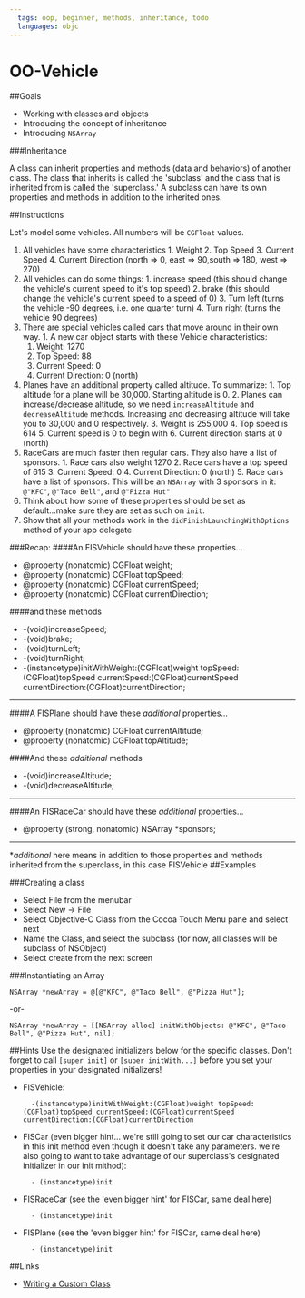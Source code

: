 ```yaml
---
  tags: oop, beginner, methods, inheritance, todo
  languages: objc
---
```


OO-Vehicle
======

##Goals

- Working with classes and objects
- Introducing the concept of inheritance
- Introducing `NSArray`

###Inheritance

A class can inherit properties and methods (data and behaviors) of another class. The class that inherits is called the 'subclass' and the class that is inherited from is called the 'superclass.' A subclass can have its own properties and methods in addition to the inherited ones.


##Instructions

Let's model some vehicles. All numbers will be ```CGFloat``` values.

  1. All vehicles have some characteristics
    1. Weight
    2. Top Speed
    3. Current Speed
    4. Current Direction (north => 0, east => 90,south => 180, west => 270)
  2. All vehicles can do some things:
    1. increase speed (this should change the vehicle's current speed to it's top speed)
    2. brake (this should change the vehicle's current speed to a speed of 0)
    3. Turn left (turns the vehicle -90 degrees, i.e. one quarter turn)
    4. Turn right (turns the vehicle 90 degrees)
  3. There are special vehicles called cars that move around in their own way.
    1. A new car object starts with these Vehicle characteristics:
      1. Weight: 1270
      2. Top Speed: 88
      3. Current Speed: 0
      4. Current Direction: 0 (north)
  4. Planes have an additional property called altitude. To summarize:
    1. Top altitude for a plane will be 30,000. Starting altitude is 0.
    2. Planes can increase/decrease altitude, so we need `increaseAltitude` and `decreaseAltitude` methods. Increasing and decreasing altitude will take you to 30,000 and 0 respectively.
    3. Weight is 255,000
    4. Top speed is 614
    5. Current speed is 0 to begin with
    6. Current direction starts at 0 (north)
  5. RaceCars are much faster then regular cars. They also have a list of sponsors.
    1. Race cars also weight 1270
    2. Race cars have a top speed of 615
    3. Current Speed: 0
    4. Current Direction: 0 (north)
    5. Race cars have a list of sponsors. This will be an `NSArray` with 3 sponsors in it: `@"KFC"`, `@"Taco Bell"`, and `@"Pizza Hut"`
  6. Think about how some of these properties should be set as default...make sure they are set as such on `init`.
  7. Show that all your methods work in the `didFinishLaunchingWithOptions` method of your app delegate

###Recap:
####An FISVehicle should have these properties...
+ @property (nonatomic) CGFloat weight;
+ @property (nonatomic) CGFloat topSpeed;
+ @property (nonatomic) CGFloat currentSpeed;
+ @property (nonatomic) CGFloat currentDirection;

####and these methods
+ -(void)increaseSpeed;
+ -(void)brake;
+ -(void)turnLeft;
+ -(void)turnRight;
+ -(instancetype)initWithWeight:(CGFloat)weight topSpeed:(CGFloat)topSpeed
  currentSpeed:(CGFloat)currentSpeed currentDirection:(CGFloat)currentDirection;

---
####A FISPlane should have these *additional* properties...
- @property (nonatomic) CGFloat currentAltitude;
- @property (nonatomic) CGFloat topAltitude;

####And these *additional* methods
- -(void)increaseAltitude;
- -(void)decreaseAltitude;

---
####An FISRaceCar should have these *additional* properties...
- @property (strong, nonatomic) NSArray *sponsors;

---

**additional* here means in addition to those properties and methods inherited from the superclass, in this case FISVehicle
##Examples

###Creating a class

- Select File from the menubar
- Select New -> File
- Select Objective-C Class from the Cocoa Touch Menu pane and select next
- Name the Class, and select the subclass (for now, all classes will be subclass of NSObject)
- Select create from the next screen

###Instantiating an Array

```objc
NSArray *newArray = @[@"KFC", @"Taco Bell", @"Pizza Hut"];
```
-or-

```objc
NSArray *newArray = [[NSArray alloc] initWithObjects: @"KFC", @"Taco Bell", @"Pizza Hut", nil];
```
##Hints
Use the designated initializers below for the specific classes. Don't forget to
call `[super init]` or `[super initWith...]` before you set your properties 
in your designated initializers!

- FISVehicle:

    ```objc
      -(instancetype)initWithWeight:(CGFloat)weight topSpeed:(CGFloat)topSpeed currentSpeed:(CGFloat)currentSpeed currentDirection:(CGFloat)currentDirection
    ```
- FISCar (even bigger hint... we're still going to set our car characteristics
  in this init method even though it doesn't take any parameters. we're also
  going to want to take advantage of our superclass's designated initializer in
  our init mithod):

    ```objc
      - (instancetype)init
    ```
- FISRaceCar (see the 'even bigger hint' for FISCar, same deal here)

    ```objc
      - (instancetype)init
    ```
- FISPlane (see the 'even bigger hint' for FISCar, same deal here)

    ```objc
      - (instancetype)init
    ```


    

##Links

- [Writing a Custom Class](https://developer.apple.com/library/ios/referencelibrary/GettingStarted/RoadMapiOS/WritingaCustomClass.html)
